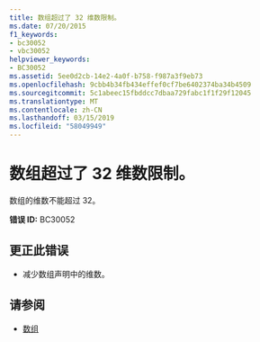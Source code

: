 ```yaml
---
title: 数组超过了 32 维数限制。
ms.date: 07/20/2015
f1_keywords:
- bc30052
- vbc30052
helpviewer_keywords:
- BC30052
ms.assetid: 5ee0d2cb-14e2-4a0f-b758-f987a3f9eb73
ms.openlocfilehash: 9cbb4b34fb434effef0cf7be6402374ba34b4509
ms.sourcegitcommit: 5c1abeec15fbddcc7dbaa729fabc1f1f29f12045
ms.translationtype: MT
ms.contentlocale: zh-CN
ms.lasthandoff: 03/15/2019
ms.locfileid: "58049949"
---
```

# <a name="array-exceeds-the-limit-of-32-dimensions"></a>数组超过了 32 维数限制。
数组的维数不能超过 32。  
  
 **错误 ID:** BC30052  
  
## <a name="to-correct-this-error"></a>更正此错误  
  
-   减少数组声明中的维数。  
  
## <a name="see-also"></a>请参阅

- [数组](../../visual-basic/programming-guide/language-features/arrays/index.md)
